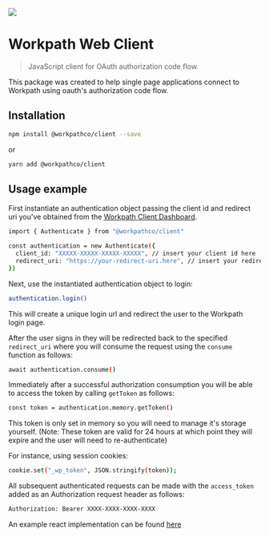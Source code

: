 ![](https://github.com/workpathco/client/workflows/Tests/badge.svg)



# Workpath Web Client
> JavaScript client for OAuth authorization code flow.

This package was created to help single page applications connect to Workpath using oauth's authorization code flow.

## Installation

```sh
npm install @workpathco/client --save
```
or
```sh
yarn add @workpathco/client
```

## Usage example

First instantiate an authentication object passing the client id and redirect uri you've obtained from the [Workpath Client Dashboard](https://api-prod.workpath.co/clients).
```sh
import { Authenticate } from "@workpathco/client"

const authentication = new Authenticate({
  client_id: "XXXXX-XXXXX-XXXXX-XXXXX", // insert your client id here
  redirect_uri: "https://your-redirect-uri.here", // insert your redirect uri added when creating your client
})
```
Next, use the instantiated authentication object to login:

```sh
authentication.login()
```
This will create a unique login url and redirect the user to the Workpath login page.

After the user signs in they will be redirected back to the specified `redirect_uri` where you will consume the request using the `consume` function as follows:

```sh
await authentication.consume()
```

Immediately after a successful authorization consumption you will be able to access the token by calling `getToken` as follows:

```sh
const token = authentication.memory.getToken()
```

This token is only set in memory so you will need to manage it's storage yourself. (Note: These token are valid for 24 hours at which point they will expire and the user will need to re-authenticate)

For instance, using session cookies:

```sh
cookie.set("_wp_token", JSON.stringify(token));
```
All subsequent authenticated requests can be made with the `access_token` added as an Authorization request header as follows:

```sh
Authorization: Bearer XXXX-XXXX-XXXX-XXXX
```

An example react implementation can be found [here](https://github.com/workpathco/client/tree/master/example)